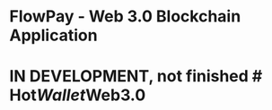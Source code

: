 # FlowPay - Web 3.0 Blockchain Application

# IN DEVELOPMENT, not finished #   H o t _ W a l l e t _ W e b 3 . 0  
 
